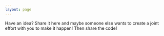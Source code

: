 ```yaml
---
layout: page
---
```


Have an idea? Share it here and maybe someone else wants to create a joint effort with you to make it happen! Then share the code!
